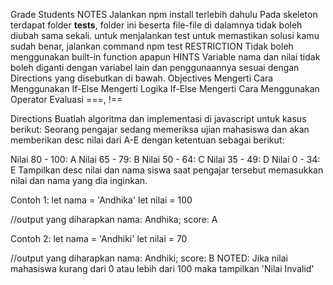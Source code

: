 Grade Students
NOTES
Jalankan npm install terlebih dahulu
Pada skeleton terdapat folder __tests__, folder ini beserta file-file di dalamnya tidak boleh diubah sama sekali.
untuk menjalankan test untuk memastikan solusi kamu sudah benar, jalankan command npm test
RESTRICTION
Tidak boleh menggunakan built-in function apapun
HINTS
Variable nama dan nilai tidak boleh diganti dengan variabel lain dan penggunaannya sesuai dengan Directions yang disebutkan di bawah.
Objectives
Mengerti Cara Menggunakan If-Else Mengerti Logika If-Else Mengerti Cara Menggunakan Operator Evaluasi ===, !==

Directions
Buatlah algoritma dan implementasi di javascript untuk kasus berikut: Seorang pengajar sedang memeriksa ujian mahasiswa dan akan memberikan desc nilai dari A-E dengan ketentuan sebagai berikut:

Nilai 80 - 100: A
Nilai 65 - 79: B
Nilai 50 - 64: C
Nilai 35 - 49: D
Nilai 0 - 34: E
Tampilkan desc nilai dan nama siswa saat pengajar tersebut memasukkan nilai dan nama yang dia inginkan.

Contoh 1:
let nama = 'Andhika'
let nilai = 100

//output yang diharapkan
nama: Andhika; score: A

Contoh 2:
let nama = 'Andhiki'
let nilai = 70

//output yang diharapkan
nama: Andhiki; score: B
NOTED: Jika nilai mahasiswa kurang dari 0 atau lebih dari 100 maka tampilkan 'Nilai Invalid'